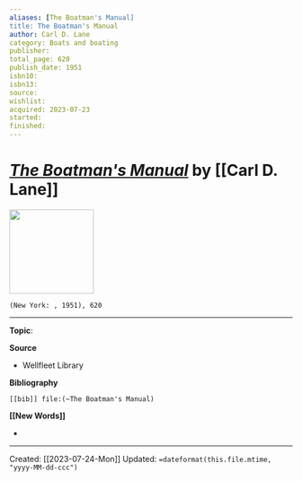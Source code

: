 ```yaml
---
aliases: [The Boatman's Manual]
title: The Boatman's Manual
author: Carl D. Lane
category: Boats and boating
publisher: 
total_page: 620
publish_date: 1951
isbn10: 
isbn13: 
source: 
wishlist: 
acquired: 2023-07-23
started: 
finished: 
---
```

# *[The Boatman's Manual]()* by [[Carl D. Lane]]

<img src="http://books.google.com/books/content?id=PqJRAAAAMAAJ&printsec=frontcover&img=1&zoom=1&source=gbs_api" width=150>

`(New York: , 1951), 620`



--- 
**Topic**: 

**Source**
- Wellfleet Library

**Bibliography**

```query
[[bib]] file:(~The Boatman's Manual)
```
 

**[[New Words]]**

- 

---
Created: [[2023-07-24-Mon]]
Updated: `=dateformat(this.file.mtime, "yyyy-MM-dd-ccc")`